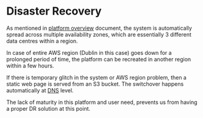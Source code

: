# Disaster Recovery

As mentioned in [platform overview](overview.md) document, the system is
automatically spread across multiple availability zones, which are essentially
3 different data centres within a region.

In case of entire AWS region (Dublin in this case) goes down for a prolonged
period of time, the platform can be recreated in another region within a few
hours.

If there is temporary glitch in the system or AWS region problem, then a static
web page is served from an S3 bucket. The switchover happens automatically at
[DNS](docs/dns.md) level.

The lack of maturity in this platform and user need, prevents us from having a
proper DR solution at this point.

